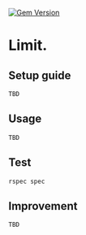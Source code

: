 [![Gem Version](https://badge.fury.io/rb/limit.svg)](https://badge.fury.io/rb/limit)

# Limit.

## Setup guide
```
TBD
```

## Usage
```
TBD
```

## Test
```
rspec spec
```

## Improvement
```
TBD
```